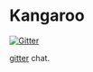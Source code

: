 # Kangaroo
[![Gitter](https://badges.gitter.im/KangarooApp/community.svg)](https://gitter.im/KangarooApp/community?utm_source=badge&utm_medium=badge&utm_campaign=pr-badge)

 [gitter](https://gitter.im/KangarooApp/community?utm_source=badge&utm_medium=badge&utm_campaign=pr-badge) chat.
